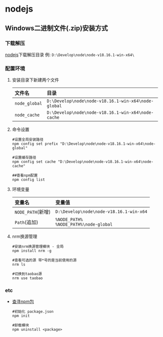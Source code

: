 # nodejs

## Windows二进制文件(.zip)安装方式

### 下载解压

[nodejs](https://nodejs.org/zh-cn/download/)下载解压目录 例: `D:\Develop\node\node-v18.16.1-win-x64\`

### 配置环境

1. 安装目录下新建两个文件

    文件名|目录
    :-|:-|
    `node_global`|`D:\Develop\node\node-v18.16.1-win-x64\node-global`
    `node_cache`|`D:\Develop\node\node-v18.16.1-win-x64\node-cache`

2. 命令设置

    ```
    #设置全局安装路径
    npm config set prefix "D:\Develop\node\node-v18.16.1-win-x64\node-global"

    #设置缓存路径
    npm config set cache "D:\Develop\node\node-v18.16.1-win-x64\node-cache"

    ##查看npm配置
    npm config list
    ```

3. 环境变量

    变量名|变量值
    :-|:-|
    `NODE_PATH`(新增)|`D:\Develop\node\node-v18.16.1-win-x64`
    `Path`(追加)| `%NODE_PATH%`<br>`%NODE_PATH%\node-global`

4. nrm换源管理

    ```
    #安装nrm换源管理模块 - 全局
    npm install nrm -g

    #查看可选的源 带*号的是当前使用的源
    nrm ls

    #切换到taobao源
    nrm use taobao
    ```

### etc

- [查寻npm包](https://www.npmjs.com)

    ```
    #初始化 package.json
    npm init

    #卸载模块
    npm uninstall <package>
    ```